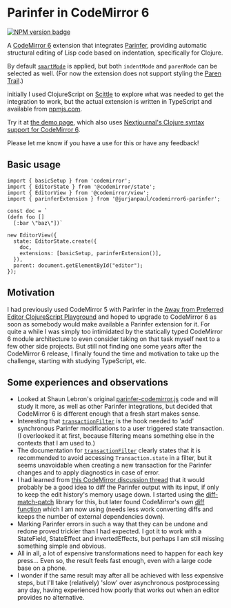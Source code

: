 # Parinfer in CodeMirror 6

<span><a href="https://www.npmjs.com/package/@jurjanpaul/codemirror6-parinfer" title="NPM version badge"><img src="https://img.shields.io/npm/v/@jurjanpaul/codemirror6-parinfer?color=blue" alt="NPM version badge" /></a></span>

A [CodeMirror 6](https://codemirror.net/) extension that integrates [Parinfer](https://shaunlebron.github.io/parinfer/), providing automatic structural editing of Lisp code based on indentation, specifically for Clojure.

By default [`smartMode`](https://github.com/parinfer/parinfer.js/tree/master#status-update-2019-smart-mode) is applied, but both `indentMode` and `parenMode` can be selected as well. (For now the extension does not support styling the [Paren Trail](https://github.com/parinfer/parinfer.js/blob/master/doc/code.md#paren-trail).)

initially I used ClojureScript on [Scittle](https://babashka.org/scittle/) to explore what was needed to get the integration to work, but the actual extension is written in TypeScript and available from [npmjs.com](https://www.npmjs.com/package/@jurjanpaul/codemirror6-parinfer).

Try it at [the demo page](https://jurjanpaul.github.io/codemirror6-parinfer/), which also uses [Nextjournal's Clojure syntax support for CodeMirror 6](https://github.com/nextjournal/lang-clojure).

Please let me know if you have a use for this or have any feedback!

## Basic usage
```
import { basicSetup } from 'codemirror';
import { EditorState } from '@codemirror/state';
import { EditorView } from '@codemirror/view';
import { parinferExtension } from '@jurjanpaul/codemirror6-parinfer';

const doc = `
(defn foo []
  [:bar \"baz\"])`

new EditorView({
  state: EditorState.create({
    doc,
    extensions: [basicSetup, parinferExtension()],
  }),
  parent: document.getElementById("editor");
});
```

## Motivation
I had previously used CodeMirror 5 with Parinfer in the [Away from Preferred Editor ClojureScript Playground](https://github.com/jurjanpaul/ape-cljs-playground) and hoped to upgrade to CodeMirror 6 as soon as somebody would make available a Parinfer extension for it. For quite a while I was simply too intimidated by the statically typed CodeMirror 6 module architecture to even consider taking on that task myself next to a few other side projects. But still not finding one some years after the CodeMirror 6 release, I finally found the time and motivation to take up the challenge, starting with studying TypeScript, etc.


## Some experiences and observations

 * Looked at Shaun Lebron's original [parinfer-codemirror.js](https://github.com/shaunlebron/parinfer-codemirror) code and will study it more, as well as other Parinfer integrations, but decided that CodeMirror 6 is different enough that a fresh start makes sense.
 * Interesting that [`transactionFilter`](https://codemirror.net/docs/ref/#state.EditorState^transactionFilter) is the hook needed to 'add' synchronous Parinfer modifications to a user triggered state transaction. (I overlooked it at first, because filtering means something else in the contexts that I am used to.)
 * The documentation for [`transactionFilter`](https://codemirror.net/docs/ref/#state.EditorState^transactionFilter) clearly states that it is recommended to avoid accessing `Transaction.state` in a filter, but it seems unavoidable when creating a new transaction for the Parinfer changes and to apply diagnostics in case of error.
 * I had learned from [this CodeMirror discussion thread](https://discuss.codemirror.net/t/implement-parinfer-with-snippets/3549/2) that it would probably be a good idea to diff the Parinfer output with its input, if only to keep the edit history's memory usage down. I started using the [diff-match-patch](https://github.com/google/diff-match-patch) library for this, but later found CodeMirror's own [diff function](https://github.com/codemirror/merge?tab=readme-ov-file#user-content-diff) which I am now using (needs less work converting diffs and keeps the number of external dependencies down).
 * Marking Parinfer errors in such a way that they can be undone and redone proved trickier than I had expected. I got it to work with a StateField, StateEffect and invertedEffects, but perhaps I am still missing something simple and obvious.
 * All in all, a lot of expensive transformations need to happen for each key press... Even so, the result feels fast enough, even with a large code base on a phone.
 * I wonder if the same result may after all be achieved with less expensive steps, but I'll take (relatively) 'slow' over asynchronous postprocessing any day, having experienced how poorly that works out when an editor provides no alternative.
